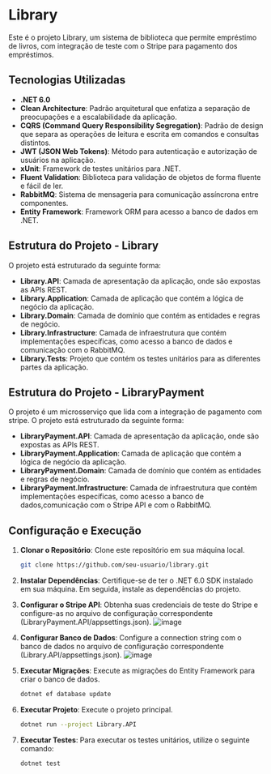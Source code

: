 # Library

Este é o projeto Library, um sistema de biblioteca que permite empréstimo de livros, com integração de teste com o Stripe para pagamento dos empréstimos.

## Tecnologias Utilizadas

- **.NET 6.0**
- **Clean Architecture**: Padrão arquitetural que enfatiza a separação de preocupações e a escalabilidade da aplicação.
- **CQRS (Command Query Responsibility Segregation)**: Padrão de design que separa as operações de leitura e escrita em comandos e consultas distintos.
- **JWT (JSON Web Tokens)**: Método para autenticação e autorização de usuários na aplicação.
- **xUnit**: Framework de testes unitários para .NET.
- **Fluent Validation**: Biblioteca para validação de objetos de forma fluente e fácil de ler.
- **RabbitMQ**: Sistema de mensageria para comunicação assíncrona entre componentes.
- **Entity Framework**: Framework ORM para acesso a banco de dados em .NET.

## Estrutura do Projeto - Library

O projeto está estruturado da seguinte forma:

- **Library.API**: Camada de apresentação da aplicação, onde são expostas as APIs REST.
- **Library.Application**: Camada de aplicação que contém a lógica de negócio da aplicação.
- **Library.Domain**: Camada de domínio que contém as entidades e regras de negócio.
- **Library.Infrastructure**: Camada de infraestrutura que contém implementações específicas, como acesso a banco de dados e comunicação com o RabbitMQ.
- **Library.Tests**: Projeto que contém os testes unitários para as diferentes partes da aplicação.

## Estrutura do Projeto - LibraryPayment
O projeto é um microsserviço que lida com a integração de pagamento com stripe.
O projeto está estruturado da seguinte forma:

- **LibraryPayment.API**: Camada de apresentação da aplicação, onde são expostas as APIs REST.
- **LibraryPayment.Application**: Camada de aplicação que contém a lógica de negócio da aplicação.
- **LibraryPayment.Domain**: Camada de domínio que contém as entidades e regras de negócio.
- **LibraryPayment.Infrastructure**: Camada de infraestrutura que contém implementações específicas, como acesso a banco de dados,comunicação com o Stripe API e com o RabbitMQ. 

## Configuração e Execução

1. **Clonar o Repositório**: Clone este repositório em sua máquina local.

    ```bash
    git clone https://github.com/seu-usuario/library.git
    ```

2. **Instalar Dependências**: Certifique-se de ter o .NET 6.0 SDK instalado em sua máquina. Em seguida, instale as dependências do projeto.


3. **Configurar o Stripe API**: Obtenha suas credenciais de teste do Stripe e configure-as no arquivo de configuração correspondente (LibraryPayment.API/appsettings.json).
    ![image](https://github.com/caiogomesxx/Library/assets/72234988/03d2ab6c-ed32-4f10-a706-ae375a1fc9ea)


4. **Configurar Banco de Dados**: Configure a connection string com o banco de dados no arquivo de configuração correspondente (Library.API/appsettings.json).
    ![image](https://github.com/caiogomesxx/Library/assets/72234988/ae9c7166-f884-4ea4-b2b5-b0d32e373ac3)

5. **Executar Migrações**: Execute as migrações do Entity Framework para criar o banco de dados.

    ```bash
    dotnet ef database update
    ```

6. **Executar Projeto**: Execute o projeto principal.

    ```bash
    dotnet run --project Library.API
    ```

7. **Executar Testes**: Para executar os testes unitários, utilize o seguinte comando:

    ```bash
    dotnet test
    ```



